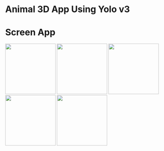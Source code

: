 # Animal 3D App Using Yolo v3

# Screen App

<img 
src="https://live.staticflickr.com/65535/49926014986_3c5ca235b1.jpg" width="160"> <img 
src="https://live.staticflickr.com/65535/49925495318_dcd66fb4db.jpg" width="160"> <img 
src="https://live.staticflickr.com/65535/49925494753_6ae47fe3e5.jpg" width="160"> <img 
src="https://live.staticflickr.com/65535/49925493968_95d66475b5.jpg" width="160"> <img 
src="https://live.staticflickr.com/65535/49926007951_2afa5a5517.jpg" width="160">

